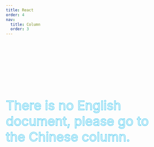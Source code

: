 ```yaml
---
title: React
order: 4
nav:
  title: Column
  order: 3
---
```


<div style="display:flex;align-items:center;justify-content:center;width:100%;height:500px;color:transparent;-webkit-text-stroke: 2px #80d9f4;font-size: 40px;"> There is no English document, please go to the Chinese column.</div>
